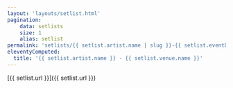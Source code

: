```yaml
---
layout: 'layouts/setlist.html'
pagination:
    data: setlists
    size: 1
    alias: setlist
permalink: 'setlists/{{ setlist.artist.name | slug }}-{{ setlist.eventDate | slug }}/'
eleventyComputed:
  title: '{{ setlist.artist.name }} - {{ setlist.venue.name }}'
---
```


[{{ setlist.url }}]({{ setlist.url }})